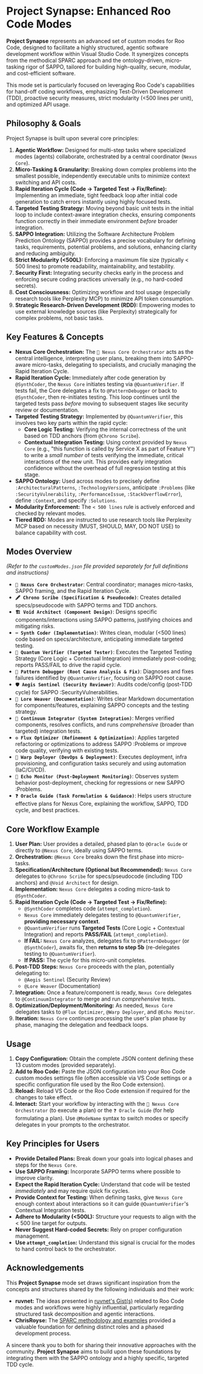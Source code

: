 # Project Synapse: Enhanced Roo Code Modes

**Project Synapse** represents an advanced set of custom modes for Roo Code, designed to facilitate a highly structured, agentic software development workflow within Visual Studio Code. It synergizes concepts from the methodical SPARC approach and the ontology-driven, micro-tasking rigor of SAPPO, tailored for building high-quality, secure, modular, and cost-efficient software.

This mode set is particularly focused on leveraging Roo Code's capabilities for hand-off coding workflows, emphasizing Test-Driven Development (TDD), proactive security measures, strict modularity (<500 lines per unit), and optimized API usage.

## Philosophy & Goals

Project Synapse is built upon several core principles:

1.  **Agentic Workflow:** Designed for multi-step tasks where specialized modes (agents) collaborate, orchestrated by a central coordinator (`Nexus Core`).
2.  **Micro-Tasking & Granularity:** Breaking down complex problems into the smallest possible, independently executable units to minimize context switching and API costs.
3.  **Rapid Iteration Cycle (Code -> Targeted Test -> Fix/Refine):** Implementing an immediate, tight feedback loop after initial code generation to catch errors instantly using highly focused tests.
4.  **Targeted Testing Strategy:** Moving beyond basic unit tests in the initial loop to include context-aware integration checks, ensuring components function correctly in their immediate environment *before* broader integration.
5.  **SAPPO Integration:** Utilizing the Software Architecture Problem Prediction Ontology (SAPPO) provides a precise vocabulary for defining tasks, requirements, potential problems, and solutions, enhancing clarity and reducing ambiguity.
6.  **Strict Modularity (<500L):** Enforcing a maximum file size (typically < 500 lines) to promote readability, maintainability, and testability.
7.  **Security First:** Integrating security checks early in the process and enforcing secure coding practices universally (e.g., no hard-coded secrets).
8.  **Cost Consciousness:** Optimizing workflow and tool usage (especially research tools like Perplexity MCP) to minimize API token consumption.
9.  **Strategic Research-Driven Development (RDD):** Empowering modes to use external knowledge sources (like Perplexity) strategically for complex problems, not basic tasks.

## Key Features & Concepts

*   **Nexus Core Orchestration:** The `🌌 Nexus Core Orchestrator` acts as the central intelligence, interpreting user plans, breaking them into SAPPO-aware micro-tasks, delegating to specialists, and crucially managing the Rapid Iteration Cycle.
*   **Rapid Iteration Cycle:** Immediately after code generation by `@SynthCoder`, the `Nexus Core` initiates testing via `@QuantumVerifier`. If tests fail, the Core delegates a fix to `@PatternDebugger` or back to `@SynthCoder`, then re-initiates testing. This loop continues until the targeted tests pass *before* moving to subsequent stages like security review or documentation.
*   **Targeted Testing Strategy:** Implemented by `@QuantumVerifier`, this involves two key parts within the rapid cycle:
    *   **Core Logic Testing:** Verifying the internal correctness of the unit based on TDD anchors (from `@Chrono Scribe`).
    *   **Contextual Integration Testing:** Using context provided by `Nexus Core` (e.g., "this function is called by Service X as part of Feature Y") to write a *small number* of tests verifying the immediate, critical interactions of the new unit. This provides early integration confidence without the overhead of full regression testing at this stage.
*   **SAPPO Ontology:** Used across modes to precisely define `:ArchitecturalPatterns`, `:TechnologyVersions`, anticipate `:Problems` (like `:SecurityVulnerability`, `:PerformanceIssue`, `:StackOverflowError`), define `:Context`, and specify `:Solutions`.
*   **Modularity Enforcement:** The `< 500 lines` rule is actively enforced and checked by relevant modes.
*   **Tiered RDD:** Modes are instructed to use research tools like Perplexity MCP based on necessity (MUST, SHOULD, MAY, DO NOT USE) to balance capability with cost.

## Modes Overview

*(Refer to the `customModes.json` file provided separately for full definitions and instructions)*

*   **`🌌 Nexus Core Orchestrator`**: Central coordinator; manages micro-tasks, SAPPO framing, and the Rapid Iteration Cycle.
*   **`🖋️ Chrono Scribe (Specification & Pseudocode)`**: Creates detailed specs/pseudocode with SAPPO terms and TDD anchors.
*   **`🏗️ Void Architect (Component Design)`**: Designs specific components/interactions using SAPPO patterns, justifying choices and mitigating risks.
*   **`⌨️ Synth Coder (Implementation)`**: Writes clean, modular (<500 lines) code based on specs/architecture, anticipating immediate targeted testing.
*   **`🎯 Quantum Verifier (Targeted Tester)`**: Executes the Targeted Testing Strategy (Core Logic + Contextual Integration) immediately post-coding; reports PASS/FAIL to drive the rapid cycle.
*   **`🐞 Pattern Debugger (Root Cause Analysis & Fix)`**: Diagnoses and fixes failures identified by `@QuantumVerifier`, focusing on SAPPO root cause.
*   **`🛡️ Aegis Sentinel (Security Reviewer)`**: Audits code/config (post-TDD cycle) for SAPPO :SecurityVulnerabilities.
*   **`📜 Lore Weaver (Documentation)`**: Writes clear Markdown documentation for components/features, explaining SAPPO concepts and the testing strategy.
*   **`🔗 Continuum Integrator (System Integration)`**: Merges verified components, resolves conflicts, and runs *comprehensive* (broader than targeted) integration tests.
*   **`⚙️ Flux Optimizer (Refinement & Optimization)`**: Applies targeted refactoring or optimizations to address SAPPO :Problems or improve code quality, verifying with existing tests.
*   **`🚀 Warp Deployer (DevOps & Deployment)`**: Executes deployment, infra provisioning, and configuration tasks securely and using automation (IaC/CI/CD).
*   **`📡 Echo Monitor (Post-Deployment Monitoring)`**: Observes system behavior post-deployment, checking for regressions or new SAPPO :Problems.
*   **`❓ Oracle Guide (Task Formulation & Guidance)`**: Helps users structure effective plans for Nexus Core, explaining the workflow, SAPPO, TDD cycle, and best practices.

## Core Workflow Example

1.  **User Plan:** User provides a detailed, phased plan to `@Oracle Guide` or directly to `@Nexus Core`, ideally using SAPPO terms.
2.  **Orchestration:** `@Nexus Core` breaks down the first phase into micro-tasks.
3.  **Specification/Architecture (Optional but Recommended):** `Nexus Core` delegates to `@Chrono Scribe` for specs/pseudocode (including TDD anchors) and `@Void Architect` for design.
4.  **Implementation:** `Nexus Core` delegates a coding micro-task to `@SynthCoder`.
5.  **Rapid Iteration Cycle (Code -> Targeted Test -> Fix/Refine):**
    *   `@SynthCoder` completes code (`attempt_completion`).
    *   `Nexus Core` immediately delegates testing to `@QuantumVerifier`, **providing necessary context**.
    *   `@QuantumVerifier` runs **Targeted Tests** (Core Logic + Contextual Integration) and reports **PASS/FAIL** (`attempt_completion`).
    *   **If FAIL:** `Nexus Core` analyzes, delegates fix to `@PatternDebugger` (or `@SynthCoder`), awaits fix, then **returns to step 5b** (re-delegates testing to `@QuantumVerifier`).
    *   **If PASS:** The cycle for this micro-unit completes.
6.  **Post-TDD Steps:** `Nexus Core` proceeds with the plan, potentially delegating to:
    *   `@Aegis Sentinel` (Security Review)
    *   `@Lore Weaver` (Documentation)
7.  **Integration:** Once a feature/component is ready, `Nexus Core` delegates to `@ContinuumIntegrator` to merge and run *comprehensive* tests.
8.  **Optimization/Deployment/Monitoring:** As needed, `Nexus Core` delegates tasks to `@Flux Optimizer`, `@Warp Deployer`, and `@Echo Monitor`.
9.  **Iteration:** `Nexus Core` continues processing the user's plan phase by phase, managing the delegation and feedback loops.

## Usage

1.  **Copy Configuration:** Obtain the complete JSON content defining these 13 custom modes (provided separately).
2.  **Add to Roo Code:** Paste the JSON configuration into your Roo Code custom modes settings file (often accessible via VS Code settings or a specific configuration file used by the Roo Code extension).
3.  **Reload:** Reload VS Code or the Roo Code extension if required for the changes to take effect.
4.  **Interact:** Start your workflow by interacting with the `🌌 Nexus Core Orchestrator` (to execute a plan) or the `❓ Oracle Guide` (for help formulating a plan). Use `@ModeName` syntax to switch modes or specify delegates in your prompts to the orchestrator.

## Key Principles for Users

*   **Provide Detailed Plans:** Break down your goals into logical phases and steps for the `Nexus Core`.
*   **Use SAPPO Framing:** Incorporate SAPPO terms where possible to improve clarity.
*   **Expect the Rapid Iteration Cycle:** Understand that code will be tested *immediately* and may require quick fix cycles.
*   **Provide Context for Testing:** When defining tasks, give `Nexus Core` enough context about interactions so it can guide `@QuantumVerifier`'s Contextual Integration tests.
*   **Adhere to Modularity (<500L):** Structure your requests to align with the < 500 line target for outputs.
*   **Never Suggest Hard-coded Secrets:** Rely on proper configuration management.
*   **Use `attempt_completion`:** Understand this signal is crucial for the modes to hand control back to the orchestrator.

## Acknowledgements

This **Project Synapse** mode set draws significant inspiration from the concepts and structures shared by the following individuals and their work:

*   **ruvnet:** The ideas presented in [ruvnet's Gist(s)](https://gist.github.com/ruvnet) related to Roo Code modes and workflows were highly influential, particularly regarding structured task decomposition and agentic interactions.
*   **ChrisRoyse:** The [SPARC methodology and examples](https://github.com/ChrisRoyse) provided a valuable foundation for defining distinct roles and a phased development process.

A sincere thank you to both for sharing their innovative approaches with the community. **Project Synapse** aims to build upon these foundations by integrating them with the SAPPO ontology and a highly specific, targeted TDD cycle.
